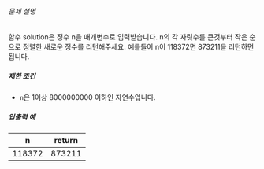 
###### 문제 설명


함수 solution은 정수 n을 매개변수로 입력받습니다. n의 각 자릿수를 큰것부터 작은 순으로 정렬한 새로운 정수를 리턴해주세요. 예를들어 n이 118372면 873211을 리턴하면 됩니다.


##### 제한 조건


* `n`은 1이상 8000000000 이하인 자연수입니다.


##### 입출력 예




| n | return |
| --- | --- |
| 118372 | 873211 |


